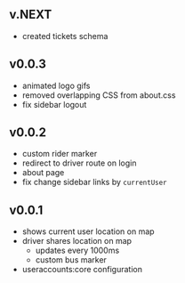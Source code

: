 ## v.NEXT

- created tickets schema

## v0.0.3

- animated logo gifs
- removed overlapping CSS from about.css
- fix sidebar logout

## v0.0.2

- custom rider marker
- redirect to driver route on login
- about page
- fix change sidebar links by `currentUser`

## v0.0.1

- shows current user location on map
- driver shares location on map
  - updates every 1000ms
  - custom bus marker
- useraccounts:core configuration
